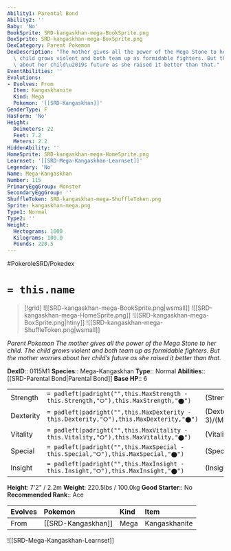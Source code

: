 ```yaml
---
Ability1: Parental Bond
Ability2: ''
Baby: 'No'
BookSprite: SRD-kangaskhan-mega-BookSprite.png
BoxSprite: SRD-kangaskhan-mega-BoxSprite.png
DexCategory: Parent Pokemon
DexDescription: "The mother gives all the power of the Mega Stone to her child. The\
  \ child grows violent and both team up as formidable fighters. But the mother worries\
  \ about her child\u2019s future as she raised it better than that."
EventAbilities: ''
Evolutions:
- Evolves: From
  Item: Kangaskhanite
  Kind: Mega
  Pokemon: '[[SRD-Kangaskhan]]'
GenderType: F
HasForm: 'No'
Height:
  Deimeters: 22
  Feet: 7.2
  Meters: 2.2
HiddenAbility: ''
HomeSprite: SRD-kangaskhan-mega-HomeSprite.png
Learnset: '[[SRD-Mega-Kangaskhan-Learnset]]'
Legendary: 'No'
Name: Mega-Kangaskhan
Number: 115
PrimaryEggGroup: Monster
SecondaryEggGroup: ''
ShuffleToken: SRD-kangaskhan-mega-ShuffleToken.png
Sprite: kangaskhan-mega.png
Type1: Normal
Type2: ''
Weight:
  Hectograms: 1000
  Kilograms: 100.0
  Pounds: 220.5
---
```


#PokeroleSRD/Pokedex

# `= this.name`

> [!grid]
> ![[SRD-kangaskhan-mega-BookSprite.png|wsmall]]
> ![[SRD-kangaskhan-mega-HomeSprite.png]]
> ![[SRD-kangaskhan-mega-BoxSprite.png|htiny]]
> ![[SRD-kangaskhan-mega-ShuffleToken.png|wsmall]]


*Parent Pokemon*
*The mother gives all the power of the Mega Stone to her child. The child grows violent and both team up as formidable fighters. But the mother worries about her child’s future as she raised it better than that.*

**DexID**:: 0115M1
**Species**:: Mega-Kangaskhan
**Type**:: Normal
**Abilities**:: [[SRD-Parental Bond|Parental Bond]]
**Base HP**:: 6

|           |                                                                                        |                                          |
| --------- | -------------------------------------------------------------------------------------- | ---------------------------------------- |
| Strength  | `= padleft(padright("",this.MaxStrength - this.Strength,"⭘"),this.MaxStrength,"⬤")`    | (Strength::3)/(MaxStrength::7)   |
| Dexterity | `= padleft(padright("",this.MaxDexterity - this.Dexterity,"⭘"),this.MaxDexterity,"⬤")` | (Dexterity:: 3)/(MaxDexterity::6) |
| Vitality  | `= padleft(padright("",this.MaxVitality - this.Vitality,"⭘"),this.MaxVitality,"⬤")`    | (Vitality::3)/(MaxVitality::6)   |
| Special   | `= padleft(padright("",this.MaxSpecial - this.Special,"⭘"),this.MaxSpecial,"⬤")`       | (Special::2)/(MaxSpecial::4)     |
| Insight   | `= padleft(padright("",this.MaxInsight - this.Insight,"⭘"),this.MaxInsight,"⬤")`       | (Insight::3)/(MaxInsight::6)     |

**Height**: 7'2" / 2.2m
**Weight**: 220.5lbs / 100.0kg
**Good Starter**:: No
**Recommended Rank**:: Ace

| Evolves   | Pokemon            | Kind   | Item          |
|:----------|:-------------------|:-------|:--------------|
| From      | [[SRD-Kangaskhan]] | Mega   | Kangaskhanite |

![[SRD-Mega-Kangaskhan-Learnset]]